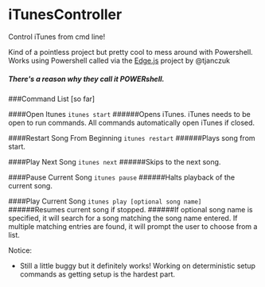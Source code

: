 # iTunesController
Control iTunes from cmd line!

Kind of a pointless project but pretty cool to mess around with Powershell. Works using Powershell called via the [Edge.js](https://github.com/tjanczuk/edge) project by @tjanczuk
##### There's a reason why they call it POWERshell.

###Command List [so far]

####Open Itunes
`itunes start`
######Opens iTunes. iTunes needs to be open to run commands. All commands automatically open iTunes if closed.

####Restart Song From Beginning
`itunes restart`
######Plays song from start.

####Play Next Song
`itunes next`
######Skips to the next song.

####Pause Current Song
`itunes pause`
######Halts playback of the current song.

####Play Current Song
`itunes play [optional song name]`
######Resumes current song if stopped.
######If optional song name is specified, it will search for a song matching the song name entered. If multiple matching entries are found, it will prompt the user to choose from a list.

Notice:
- Still a little buggy but it definitely works! Working on deterministic setup commands as getting setup is the hardest part.






